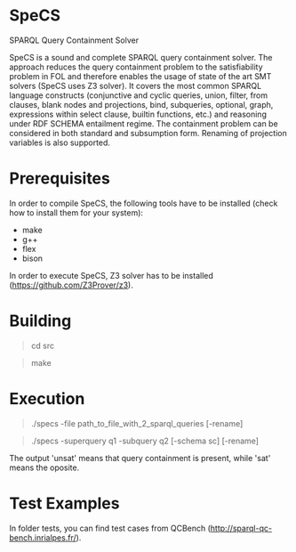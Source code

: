 # SpeCS
SPARQL Query Containment Solver

SpeCS is a sound and complete SPARQL query containment solver.
The approach reduces the query containment problem to the satisfiability problem in FOL and therefore enables the usage of state of the art SMT solvers (SpeCS uses Z3 solver).
It covers the most common SPARQL language constructs (conjunctive and cyclic queries, union, filter, from clauses, blank nodes and projections, bind, subqueries, optional, graph, expressions within select clause, builtin functions, etc.) and reasoning under RDF SCHEMA entailment regime.
The containment problem can be considered in both standard and subsumption form.
Renaming of projection variables is also supported.

# Prerequisites
In order to compile SpeCS, the following tools have to be installed (check how to install them for your system):
- make
- g++
- flex
- bison

In order to execute SpeCS, Z3 solver has to be installed (https://github.com/Z3Prover/z3).

# Building
> cd src

> make

# Execution

> ./specs -file path_to_file_with_2_sparql_queries [-rename]

> ./specs -superquery q1 -subquery q2 [-schema sc] [-rename]

The output 'unsat' means that query containment is present, while 'sat' means the oposite.

# Test Examples
In folder tests, you can find test cases from QCBench (http://sparql-qc-bench.inrialpes.fr/).



